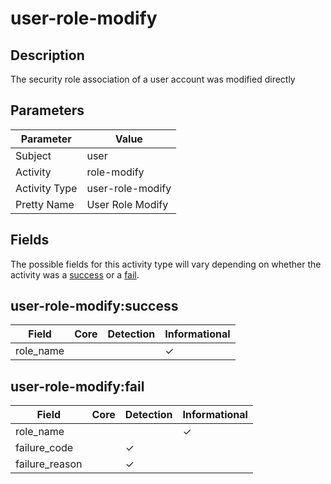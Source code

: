 user-role-modify
================

Description
-----------
The security role association of a user account was modified directly

Parameters
----------
| Parameter     | Value            |
| ------------- | ---------------- |
| Subject       | user             |
| Activity      | role-modify      |
| Activity Type | user-role-modify |
| Pretty Name   | User Role Modify |


Fields
------

The possible fields for this activity type will vary depending on whether the activity was a [success](#user-role-modifysuccess) or a [fail](#user-role-modifyfail).


user-role-modify:success
------------------------

| Field     | Core | Detection | Informational |
| --------- | ---- | --------- | ------------- |
| role_name |      |           | &#10003;      |

user-role-modify:fail
---------------------

| Field          | Core | Detection | Informational |
| -------------- | ---- | --------- | ------------- |
| role_name      |      |           | &#10003;      |
| failure_code   |      | &#10003;  |               |
| failure_reason |      | &#10003;  |               |
